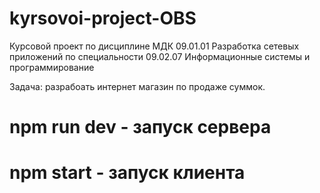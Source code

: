 # kyrsovoi-project-OBS
Курсовой проект по дисциплине МДК 09.01.01 Разработка сетевых приложений по специальности 09.02.07 Информационные системы и программирование

Задача: разрабоать интернет магазин по продаже суммок.

# npm run dev - запуск сервера
# npm start - запуск клиента
